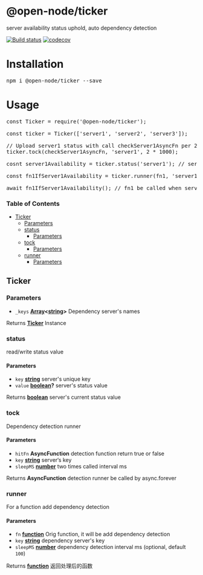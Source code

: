 # @open-node/ticker
server availability status uphold, auto dependency detection

[![Build status](https://travis-ci.com/open-node/ticker.svg?branch=master)](https://travis-ci.org/open-node/ticker)
[![codecov](https://codecov.io/gh/open-node/ticker/branch/master/graph/badge.svg)](https://codecov.io/gh/open-node/ticker)

# Installation
<pre>npm i @open-node/ticker --save</pre>

# Usage
<pre>
const Ticker = require('@open-node/ticker');

const ticker = Ticker(['server1', 'server2', 'server3']);

// Upload server1 status with call checkServer1AsyncFn per 2 second
ticker.tock(checkServer1AsyncFn, 'server1', 2 * 1000);

cosnt server1Availability = ticker.status('server1'); // server1Availability is true or false

const fn1IfServer1Availability = ticker.runner(fn1, 'server1');

await fn1IfServer1Availability(); // fn1 be called when server1 is enabled unless fn1 will be wait, unit server1 is enabled
</pre>



<!-- Generated by documentation.js. Update this documentation by updating the source code. -->

### Table of Contents

-   [Ticker][1]
    -   [Parameters][2]
    -   [status][3]
        -   [Parameters][4]
    -   [tock][5]
        -   [Parameters][6]
    -   [runner][7]
        -   [Parameters][8]

## Ticker

### Parameters

-   `_keys` **[Array][9]&lt;[string][10]>** Dependency server's names

Returns **[Ticker][11]** Instance

### status

read/write status value

#### Parameters

-   `key` **[string][10]** server's unique key
-   `value` **[boolean][12]?** server's status value

Returns **[boolean][12]** server's current status value

### tock

Dependency detection runner

#### Parameters

-   `hitFn` **AsyncFunction** detection function return true or false
-   `key` **[string][10]** server‘s key
-   `sleepMS` **[number][13]** two times called interval ms

Returns **AsyncFunction** detection runner be called by async.forever

### runner

For a function add dependency detection

#### Parameters

-   `fn` **[function][14]** Orig function, it will be add dependency detection
-   `key` **[string][10]** dependency server's key
-   `sleepMS` **[number][13]** dependency detection interval ms (optional, default `100`)

Returns **[function][14]** 返回处理后的函数

[1]: #ticker

[2]: #parameters

[3]: #status

[4]: #parameters-1

[5]: #tock

[6]: #parameters-2

[7]: #runner

[8]: #parameters-3

[9]: https://developer.mozilla.org/docs/Web/JavaScript/Reference/Global_Objects/Array

[10]: https://developer.mozilla.org/docs/Web/JavaScript/Reference/Global_Objects/String

[11]: #ticker

[12]: https://developer.mozilla.org/docs/Web/JavaScript/Reference/Global_Objects/Boolean

[13]: https://developer.mozilla.org/docs/Web/JavaScript/Reference/Global_Objects/Number

[14]: https://developer.mozilla.org/docs/Web/JavaScript/Reference/Statements/function
